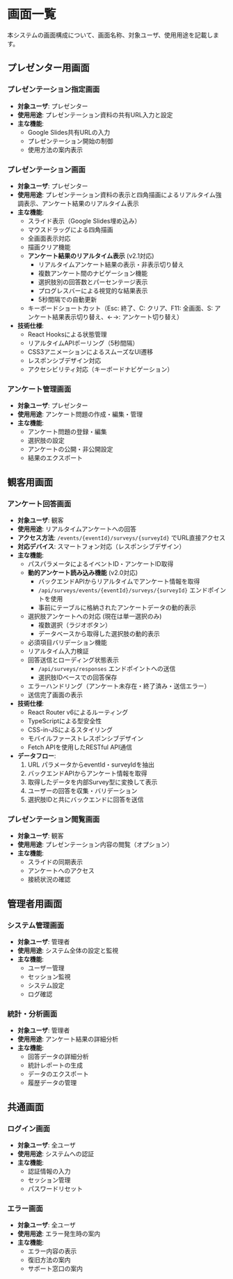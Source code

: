 # 画面一覧

本システムの画面構成について、画面名称、対象ユーザ、使用用途を記載します。

## プレゼンター用画面

### プレゼンテーション指定画面
- **対象ユーザ**: プレゼンター
- **使用用途**: プレゼンテーション資料の共有URL入力と設定
- **主な機能**:
  - Google Slides共有URLの入力
  - プレゼンテーション開始の制御
  - 使用方法の案内表示

### プレゼンテーション画面
- **対象ユーザ**: プレゼンター
- **使用用途**: プレゼンテーション資料の表示と四角描画によるリアルタイム強調表示、アンケート結果のリアルタイム表示
- **主な機能**:
  - スライド表示（Google Slides埋め込み）
  - マウスドラッグによる四角描画
  - 全画面表示対応
  - 描画クリア機能
  - **アンケート結果のリアルタイム表示** (v2.1対応)
    - リアルタイムアンケート結果の表示・非表示切り替え
    - 複数アンケート間のナビゲーション機能
    - 選択肢別の回答数とパーセンテージ表示
    - プログレスバーによる視覚的な結果表示
    - 5秒間隔での自動更新
  - キーボードショートカット（Esc: 終了、C: クリア、F11: 全画面、S: アンケート結果表示切り替え、←→: アンケート切り替え）
- **技術仕様**:
  - React Hooksによる状態管理
  - リアルタイムAPIポーリング（5秒間隔）
  - CSS3アニメーションによるスムーズなUI遷移
  - レスポンシブデザイン対応
  - アクセシビリティ対応（キーボードナビゲーション）

### アンケート管理画面
- **対象ユーザ**: プレゼンター
- **使用用途**: アンケート問題の作成・編集・管理
- **主な機能**:
  - アンケート問題の登録・編集
  - 選択肢の設定
  - アンケートの公開・非公開設定
  - 結果のエクスポート

## 観客用画面

### アンケート回答画面
- **対象ユーザ**: 観客
- **使用用途**: リアルタイムアンケートへの回答
- **アクセス方法**: `/events/{eventId}/surveys/{surveyId}` でURL直接アクセス
- **対応デバイス**: スマートフォン対応（レスポンシブデザイン）
- **主な機能**:
  - パスパラメータによるイベントID・アンケートID取得
  - **動的アンケート読み込み機能** (v2.0対応)
    - バックエンドAPIからリアルタイムでアンケート情報を取得
    - `/api/surveys/events/{eventId}/surveys/{surveyId}` エンドポイントを使用
    - 事前にテーブルに格納されたアンケートデータの動的表示
  - 選択肢アンケートへの対応 (現在は単一選択のみ)
    - 複数選択（ラジオボタン）
    - データベースから取得した選択肢の動的表示
  - 必須項目バリデーション機能
  - リアルタイム入力検証
  - 回答送信とローディング状態表示
    - `/api/surveys/responses` エンドポイントへの送信
    - 選択肢IDベースでの回答保存
  - エラーハンドリング（アンケート未存在・終了済み・送信エラー）
  - 送信完了画面の表示
- **技術仕様**:
  - React Router v6によるルーティング
  - TypeScriptによる型安全性
  - CSS-in-JSによるスタイリング
  - モバイルファーストレスポンシブデザイン
  - Fetch APIを使用したRESTful API通信
- **データフロー**:
  1. URL パラメータからeventId・surveyIdを抽出
  2. バックエンドAPIからアンケート情報を取得
  3. 取得したデータを内部Survey型に変換して表示
  4. ユーザーの回答を収集・バリデーション
  5. 選択肢IDと共にバックエンドに回答を送信

### プレゼンテーション閲覧画面
- **対象ユーザ**: 観客
- **使用用途**: プレゼンテーション内容の閲覧（オプション）
- **主な機能**:
  - スライドの同期表示
  - アンケートへのアクセス
  - 接続状況の確認

## 管理者用画面

### システム管理画面
- **対象ユーザ**: 管理者
- **使用用途**: システム全体の設定と監視
- **主な機能**:
  - ユーザー管理
  - セッション監視
  - システム設定
  - ログ確認

### 統計・分析画面
- **対象ユーザ**: 管理者
- **使用用途**: アンケート結果の詳細分析
- **主な機能**:
  - 回答データの詳細分析
  - 統計レポートの生成
  - データのエクスポート
  - 履歴データの管理

## 共通画面

### ログイン画面
- **対象ユーザ**: 全ユーザ
- **使用用途**: システムへの認証
- **主な機能**:
  - 認証情報の入力
  - セッション管理
  - パスワードリセット

### エラー画面
- **対象ユーザ**: 全ユーザ
- **使用用途**: エラー発生時の案内
- **主な機能**:
  - エラー内容の表示
  - 復旧方法の案内
  - サポート窓口の案内